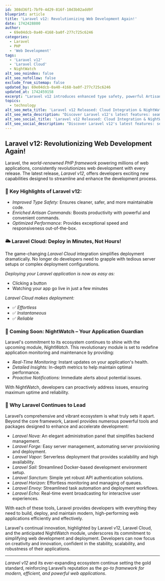 ```yaml
---
id: 308d36f1-7bf9-4d29-816f-10d3b02add9f
blueprint: article
title: 'Laravel v12: Revolutionizing Web Development Again!'
date: 1742428800
author:
  - 69e04dcb-0a40-4168-ba0f-277c725c6246
categories:
  - Laravel
  - PHP
  - 'Web Development'
tags:
  - 'Laravel v12'
  - 'Laravel Cloud'
  - NightWatch
alt_seo_noindex: false
alt_seo_nofollow: false
exclude_from_sitemap: false
updated_by: 69e04dcb-0a40-4168-ba0f-277c725c6246
updated_at: 1742459158
excerpt: "Laravel v12 introduces enhanced type safety, powerful Artisan commands, and instant deployments with Laravel Cloud. Explore how this version, along with the upcoming NightWatch module, further solidifies Laravel's position as the leading PHP framework."
topics:
  - technology
alt_seo_meta_title: 'Laravel v12 Released: Cloud Integration & NightWatch Monitoring Explained'
alt_seo_meta_description: "Discover Laravel v12's latest features: seamless Laravel Cloud deployment in minutes, enhanced performance, and upcoming NightWatch module for proactive app monitoring."
alt_seo_social_title: 'Laravel v12 Released: Cloud Integration & NightWatch Monitoring Explained'
alt_seo_social_description: "Discover Laravel v12's latest features: seamless Laravel Cloud deployment in minutes, enhanced performance, and upcoming NightWatch module for proactive app monitoring."
---
```

## Laravel v12: Revolutionizing Web Development Again!

Laravel, the *world-renowned PHP framework* powering millions of web applications, consistently revolutionizes web development with every release. The latest release, *Laravel v12*, offers developers exciting new capabilities designed to streamline and enhance the development process.

### 🚀 Key Highlights of Laravel v12:

- *Improved Type Safety:* Ensures cleaner, safer, and more maintainable code.
- *Enriched Artisan Commands:* Boosts productivity with powerful and convenient commands.
- *Optimized Performance:* Provides exceptional speed and responsiveness out-of-the-box.

### 🌥️ Laravel Cloud: Deploy in Minutes, Not Hours!

The game-changing *Laravel Cloud* integration simplifies deployment dramatically. No longer do developers need to grapple with tedious server setups or complex deployment configurations.

*Deploying your Laravel application is now as easy as:*
- Clicking a button
- Watching your app go live in just a few minutes

*Laravel Cloud makes deployment:*
- ✅ *Effortless*
- ✅ *Instantaneous*
- ✅ *Reliable*

### 🌙 Coming Soon: NightWatch – Your Application Guardian

Laravel's commitment to its ecosystem continues to shine with the upcoming module, *NightWatch*. This revolutionary module is set to redefine application monitoring and maintenance by providing:

- *Real-Time Monitoring:* Instant updates on your application's health.
- *Detailed Insights:* In-depth metrics to help maintain optimal performance.
- *Proactive Notifications:* Immediate alerts about potential issues.

With NightWatch, developers can proactively address issues, ensuring maximum uptime and reliability.

### 🌟 Why Laravel Continues to Lead

Laravel’s comprehensive and vibrant ecosystem is what truly sets it apart. Beyond the core framework, Laravel provides numerous powerful tools and packages designed to enhance and accelerate development:

- *Laravel Nova:* An elegant administration panel that simplifies backend management.
- *Laravel Forge:* Easy server management, automating server provisioning and deployment.
- *Laravel Vapor:* Serverless deployment that provides scalability and high availability.
- *Laravel Sail:* Streamlined Docker-based development environment setup.
- *Laravel Sanctum:* Simple yet robust API authentication solutions.
- *Laravel Horizon:* Effortless monitoring and managing of queues.
- *Laravel Envoy:* Streamlined task automation and deployment workflows.
- *Laravel Echo:* Real-time event broadcasting for interactive user experiences.

With each of these tools, Laravel provides developers with everything they need to build, deploy, and maintain modern, high-performing web applications efficiently and effectively.

Laravel's continual innovation, highlighted by Laravel v12, Laravel Cloud, and the anticipated NightWatch module, underscores its commitment to simplifying web development and deployment. Developers can now focus on creativity and innovation, confident in the stability, scalability, and robustness of their applications.

---

*Laravel v12* and its ever-expanding ecosystem continue setting the gold standard, reinforcing Laravel’s reputation as the *go-to framework for modern, efficient, and powerful web applications*.